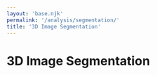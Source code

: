 ```yaml
---
layout: 'base.njk'
permalink: '/analysis/segmentation/'
title: '3D Image Segmentation'
---
```


# 3D Image Segmentation